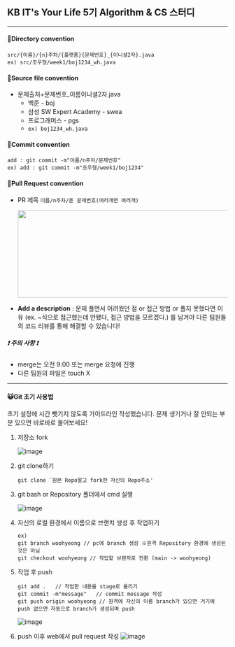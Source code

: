 ## KB IT's Your Life 5기 Algorithm & CS 스터디
---
#### :ocean:Directory convention
```
src/{이름}/{n}주차/{플랫폼}{문제번호}_{이니셜2자}.java
ex) src/조우형/week1/boj1234_wh.java
```

#### :ocean:Source file convention
- 문제출처+문제번호_이름이니셜2자.java
  - 백준 - boj
  - 삼성 SW Expert Academy - swea
  - 프로그래머스 - pgs
  - ```ex) boj1234_wh.java```

#### :ocean:Commit convention
```
add : git commit -m"이름/n주차/문제번호"
ex) add : git commit -m"조우형/week1/boj1234"
```

#### :ocean:Pull Request convention
- PR 제목 ```이름/n주차/푼 문제번호(여러개면 여러개)```

   <img src=https://github.com/wxxhyeong/kb-study/assets/78301292/d44edcc2-d1dc-41c4-9870-53bc991e81ee width="600px" height="200px"/>

- <b>Add a description</b> : 문제 풀면서 어려웠던 점 or 접근 방법 or 풀지 못했다면 이유
  (ex. ~식으로 접근했는데 안됐다, 접근 방법을 모르겠다.) 를 남겨야 다른 팀원들의 코드 리뷰를 통해 해결할 수 있습니다!

##### :heavy_exclamation_mark: 주의 사항 :heavy_exclamation_mark:
- merge는 오전 9:00 또는 merge 요청에 진행
- 다른 팀원의 파일은 touch X

---

#### :smiley_cat:Git 초기 사용법
초기 설정에 시간 뺏기지 않도록 가이드라인 작성했습니다. 문제 생기거나 잘 안되는 부분 있으면 바로바로 물어보세요!

1. 저장소 fork
   
   ![image](https://github.com/wxxhyeong/kb-study/assets/78301292/68a993ed-db01-4e58-9e10-4f6eeda95245)

2. git clone하기
   
     ```git clone `원본 Repo말고 fork한 자신의 Repo주소'```
  
3. git bash or Repository 폴더에서 cmd 실행

   ![image](https://github.com/wxxhyeong/kb-study/assets/78301292/314b7dc8-7a36-4680-a1e4-1f833c7a6244)


4. 자신의 로컬 환경에서 이름으로 브랜치 생성 후 작업하기

   ```
   ex)
   git branch woohyeong // pc에 branch 생성 ※원격 Repository 환경에 생성된 것은 아님
   git checkout woohyeong // 작업할 브랜치로 전환 (main -> woohyeong)
   ```

5. 작업 후 push

   ```
   git add .   // 작업한 내용을 stage로 올리기
   git commit -m"message"   // commit message 작성
   git push origin woohyeong // 원격에 자신의 이름 branch가 있으면 거기에 push 없으면 자동으로 branch가 생성되며 push
   ```
   ![image](https://github.com/wxxhyeong/kb-study/assets/78301292/6403b0f7-3690-425e-af89-a01eb78843ab)

6. push 이후 web에서 pull request 작성
   ![image](https://github.com/wxxhyeong/kb-study/assets/78301292/1483839a-743f-4970-9098-2d962421d6d0)
